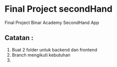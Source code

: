 # Final Project secondHand
Final Project Binar Academy SecondHand App

## Catatan :
1. Buat 2 folder untuk backend dan frontend
2. Branch mengikuti kebutuhan
3. 
